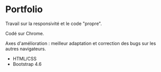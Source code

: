 # Portfolio

Travail sur la responsivité et le code "propre".

Codé sur Chrome.

Axes d'amélioration : meilleur adaptation et correction des bugs sur les autres navigateurs.
 
* HTML/CSS
* Bootstrap 4.6

